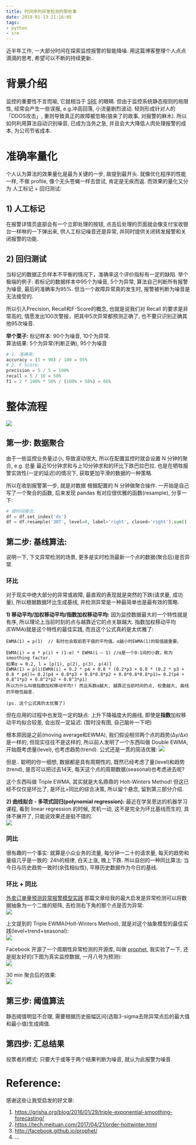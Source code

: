 ```yaml
---
title: 时间序列异常检测的那些事
date: 2019-01-13 21:16:05
tags:
- python
- sre
---
```


近半年工作, 一大部分时间在探索监控报警的智能降噪. 用这篇博客整理个人点点滴滴的思考, 希望可以不断的持续更新..

# 背景介绍
监控的重要性不言而喻, 它就相当于 [SRE](/blog/20180403/impressions-of-google-sre/) 的眼睛. 但由于监控系统静态规则的局限性, 经常会产生一些误报, e.g.冲高回落, 小流量剧烈波动. 轻则形成针对人的「DDOS攻击」, 重则导致真正的故障被忽略(狼来了的故事, 对报警的麻木). 所以如何利用算法自动识别噪音, 已成为当务之急, 并且会大大降低人肉处理报警的成本, 为公司节省成本.


<!--more-->


# 准确率量化
个人认为算法的效果量化是最为关键的一步, 故提到最开头. 就像优化程序的性能一样, 不做 profile, 像个无头苍蝇一样去尝试, 肯定是无疾而返. 而效果的量化又分为 人工标记 + 回归测试:   

## 1) 人工标记
在报警详情页底部会有一个立即处理的按钮, 点击后处理的页面就会像支付宝收银台一样咻的一下弹出来, 供人工标记噪音还是异常, 并同时提供关闭转发报警和关闭报警的功能.   

## 2) 回归测试
当标记的数据正负样本不平衡的情况下，准确率这个评价指标有一定的缺陷. 举个极端的例子: 若标记的数据样本中95个为噪音, 5个为异常, 算法自己判断所有报警为噪音, 最后的准确率为95%. 但当一个故障异常真的发生时, 报警被判断为噪音是无法接受的.

所以引入Precision, Recall和F-Score的概念, 也就是说我们对 Recall 的要求是非常高的, 情愿发出100次警报，把其中5次异常都预测正确了, 也不要只识别正确其他95次噪音.

**举个栗子:**
标记样本: 90个为噪音, 10个为异常.     
算法结果: 5个为异常(判断正确), 95个为噪音

``` python
# 1. 准确率:   
accuracy = (5 + 90) / 100 = 95%
# 2. F Score:   
precision = 5 / 5 = 100%   
recall = 5 / 10 = 50%   
f1 = 2 * 100% * 50% / (100% + 50%) = 66%
```


# 整体流程
![](/images/blog/190113_abnormal_detection/15473882766016.jpg)


## 第一步: 数据聚合
由于一些监控业务量过小, 导致波动很大, 所以在配置监控时就会设置 N 分钟的聚合, e.g. 总量 最近10分钟求和与上10分钟求和的环比下跌巴拉巴拉. 也是在牺牲报警实效性(一定的延迟)的情况下, 获取更加平滑的数据的一种策略.

所以在收到报警第一步, 就是对数据 根据配置的 N 分钟做聚合操作. 一开始是自己写了一个聚合的函数, 后来发现 pandas 有对应很优雅的函数(resample), 分享一下:
```python
# 按时间聚合:
df = df.set_index('ds')
df = df.resample('30T', level=0, label='right', closed='right').sum()
```

## 第二步: 基线算法:
说明一下, 下文异常检测的场景, 更多是实时检测最新一个点的数据(聚合后)是否异常.  

### 环比
对于现实中绝大部分的异常或故障, 最直观的表现就是突然的下跌(请求量, 成功量), 所以根据数据环比生成基线, 并检测异常是一种最简单也是最有效的策略.

**1) 移动平均/加权移动平均/指数加权移动平均:** 因为监控数据最大的一个特性就是有序, 所以理论上当前时刻的点与越靠近它的点关联越大. 指数加权移动平均(EWMA)就是这个特性的最佳实践, 而且这个公式真的是太优雅了:

```
EWMA(1) = p(1)  // 有时也会取前若干值的平均值。α越小时EWMA(1)的取值越重要。

EWMA(i) = α * p(i) + (1-α) * EWMA(i – 1) //α是一个0-1间的小数，称为smoothing factor.
如果α = 0.2, l = [p(1), p(2), p(3), p(4)]
EWMA(1) = p(1)EWMA(i) = 0.2 * p4 + 0.8 * (0.2*p3 + 0.8 * (0.2 * p3 + 0.8 * p4))= 0.2(p4 + 0.8*p3 + 0.8*0.8*p2 + 0.8*0.8*0.8*p1)= 0.2(p4 + 0.8^1*p3 + 0.8^2*p2 + 0.8^3*p1)
所以为什么叫做指数加权移动平均!! 而且系数α越大, 越靠近当前时间的点, 权重越大, 曲线的平稳性越差.

(ps. 这个公式真的太优雅了)
```

但在应用的过程中也发现一定的缺点: 上升下降福度大的曲线, 即使是**指数**加权移动平均拟合较差, 会出现一定延迟:
(暂时没有图, 自己脑补一下吧)

根本原因是之前(moving average和EWMA), 我们假设相邻两个点的趋势(Δy/Δx)是一样的, 但现实往往不是这样的, 所以前人发明了一个东西叫做 Double EWMA, 开始既考虑量(level), 也考虑趋势(trend). 公式还是一贯的简洁优雅:
![](/images/blog/190113_abnormal_detection/15473895179711.jpg)

但是.. 聪明的你一细想, 数据都是具有周期性的, 既然已经考虑了量(level)和趋势(trend), 是否可以把过去14天, 每天这个点的周期数据(seasonal)也考虑进去呢? 

这个东西叫做 Triple EWMA, 其实就是大名鼎鼎的 Holt-Winters Method! 但这已经不仅仅是环比了, 是环比+同比的综合决策, 所以留个悬念, 留到第三部分介绍.   

**2) 曲线拟合 - 多项式回归(polynomial regression):** 最近在学吴恩达的机器学习课程, 看到 linear regression 的时候, 灵机一动, 这不是完全为环比基线而生的, 具体不展开了, 只能说效果还是挺不错的.   
![](/images/blog/190113_abnormal_detection/15473905503211.jpg)


### 同比
很有趣的一个事实: 就算是小众业务的流量, 每分钟一二十的请求量, 每天的趋势和量级几乎是一致的: 24h的规律, 白天上涨, 晚上下跌. 所以自创的一种同比算法: 当今日与历史趋势一致时(余弦相似性), 平移历史数据作为今日的基线.    

### 环比 + 同比
[外卖订单量预测异常报警模型实践](https://tech.meituan.com/2017/04/21/order-holtwinter.html) 那篇文章给我的最大启发是异常检测可以将数据抽象为一个二维的矩阵, 去检测右下角的那个点是否为异常:    
![](/images/blog/190113_abnormal_detection/15473911371405.png)

上文提到的 Triple EWMA(Holt-Winters Method), 就是对这个抽象模型的最佳实践(level+trend+seasonal):   
![](/images/blog/190113_abnormal_detection/15473912830670.jpg)

Facebook 开源了一个周期性异常检测的开源库, 叫做 [prophet](https://facebook.github.io/prophet/), 我实验了一下, 还是挺友好的(下图为真实监控数据, 一月八号为预测):    
![](/images/blog/190113_abnormal_detection/15473914336484.jpg)

30 min 聚合后的效果:    
![](/images/blog/190113_abnormal_detection/15473915160851.png)

## 第三步: 阈值算法
静态阈值明显不合理, 需要根据历史振幅区间(选取3-sigma去除异常点后的最大值和最小值)生成阈值.    

## 第四步: 汇总结果
投票者的模式: 只要大于或等于两个结果判断为噪音, 就认为此报警为噪音. 

# Reference:
感谢这些让我受启发的好文章: 
1. https://grisha.org/blog/2016/01/29/triple-exponential-smoothing-forecasting/
2. https://tech.meituan.com/2017/04/21/order-holtwinter.html
3. http://facebook.github.io/prophet/
4. ...


